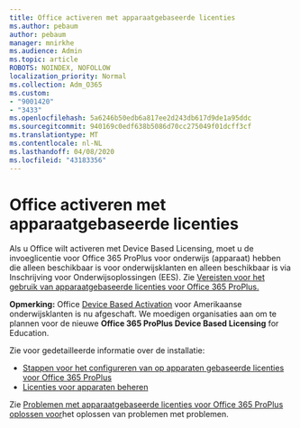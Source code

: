 ```yaml
---
title: Office activeren met apparaatgebaseerde licenties
ms.author: pebaum
author: pebaum
manager: mnirkhe
ms.audience: Admin
ms.topic: article
ROBOTS: NOINDEX, NOFOLLOW
localization_priority: Normal
ms.collection: Adm_O365
ms.custom:
- "9001420"
- "3433"
ms.openlocfilehash: 5a6246b50edb6a817ee2d243db617d9de1a95ddc
ms.sourcegitcommit: 940169c0edf638b5086d70cc275049f01dcff3cf
ms.translationtype: MT
ms.contentlocale: nl-NL
ms.lasthandoff: 04/08/2020
ms.locfileid: "43183356"
---
```

# <a name="activating-office-using-device-based-licensing"></a>Office activeren met apparaatgebaseerde licenties

Als u Office wilt activeren met Device Based Licensing, moet u de invoeglicentie voor Office 365 ProPlus voor onderwijs (apparaat) hebben die alleen beschikbaar is voor onderwijsklanten en alleen beschikbaar is via Inschrijving voor Onderwijsoplossingen (EES). Zie [Vereisten voor het gebruik van apparaatgebaseerde licenties voor Office 365 ProPlus.](https://docs.microsoft.com/deployoffice/device-based-licensing#requirements-for-using-device-based-licensing-for-office-365-proplus)

**Opmerking:** Office [Device Based Activation](https://aka.ms/officedba) voor Amerikaanse onderwijsklanten is nu afgeschaft. We moedigen organisaties aan om te plannen voor de nieuwe **Office 365 ProPlus Device Based Licensing** for Education.

Zie voor gedetailleerde informatie over de installatie:
- [Stappen voor het configureren van op apparaten gebaseerde licenties voor Office 365 ProPlus](https://docs.microsoft.com/deployoffice/device-based-licensing#steps-to-configure-device-based-licensing-for-office-365-proplus)
- [Licenties voor apparaten beheren](https://docs.microsoft.com/Office365/Admin/misc/manage-licenses-for-devices)

Zie [Problemen met apparaatgebaseerde licenties voor Office 365 ProPlus oplossen voor](https://docs.microsoft.com/deployoffice/device-based-licensing#troubleshoot-device-based-licensing-for-office-365-proplus)het oplossen van problemen met problemen.
